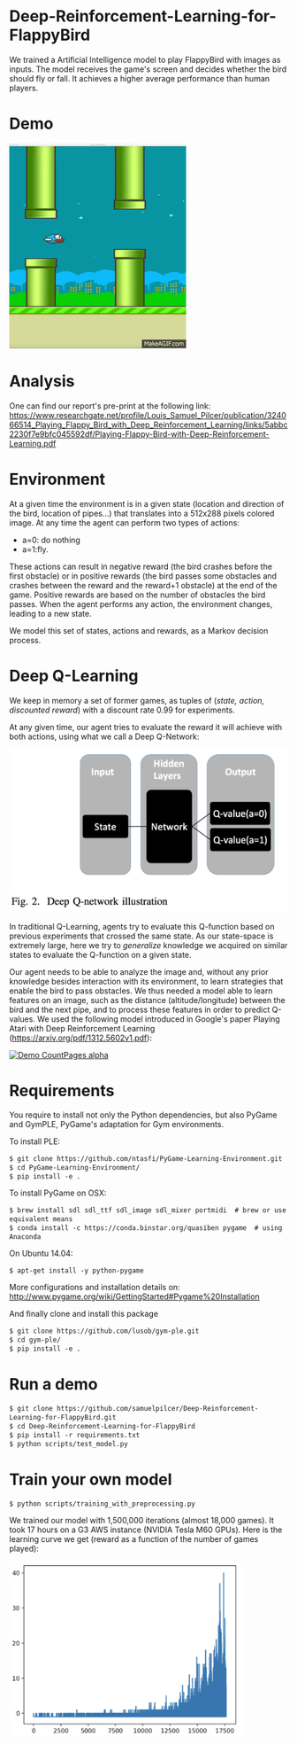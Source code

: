 # Deep-Reinforcement-Learning-for-FlappyBird

We trained a Artificial Intelligence model to play FlappyBird with images as inputs. The model receives the game's screen and decides whether the bird should fly or fall. It achieves a higher average performance than human players.

# Demo

[![Demo CountPages alpha](https://github.com/samuelpilcer/Deep-Reinforcement-Learning-for-FlappyBird/blob/master/experiment/Artificial_Intelligence_playing_FlappyBird.gif)](https://www.youtube.com/watch?v=Tf8SVv1nPxM)


# Analysis

One can find our report's pre-print at the following link: https://www.researchgate.net/profile/Louis_Samuel_Pilcer/publication/324066514_Playing_Flappy_Bird_with_Deep_Reinforcement_Learning/links/5abbc2230f7e9bfc045592df/Playing-Flappy-Bird-with-Deep-Reinforcement-Learning.pdf

# Environment

At a given time the environment is in a given state (location and direction of the bird, location of pipes...) that translates into a 512x288 pixels colored image. At any time the agent can perform two types of actions:

- a=0: do nothing
- a=1:fly.

These actions can result in negative reward (the bird crashes before the first obstacle) or in positive rewards (the bird passes some obstacles and crashes between the reward and the reward+1 obstacle) at the end of the game. Positive rewards are based on the number of obstacles the bird passes. When the agent performs any action, the environment changes, leading to a new state.

We model this set of states, actions and rewards, as a Markov decision process.

# Deep Q-Learning

We keep in memory a set of former games, as tuples of (*state, action, discounted reward*) with a discount rate 0.99 for experiments.

At any given time, our agent tries to evaluate the reward it will achieve with both actions, using what we call a Deep Q-Network:

[![Demo CountPages alpha](https://github.com/samuelpilcer/Deep-Reinforcement-Learning-for-FlappyBird/blob/master/experiment/Deep%20Q-Network.png)](https://github.com/samuelpilcer/Deep-Reinforcement-Learning-for-FlappyBird/blob/master/experiment/paper.pdf)

In traditional Q-Learning, agents try to evaluate this Q-function based on previous experiments that crossed the same state. As our state-space is extremely large, here we try to *generalize* knowledge we acquired on similar states to evaluate the Q-function on a given state.

Our agent needs to be able to analyze the image and, without any prior knowledge besides interaction with its environment, to learn strategies that enable the bird to pass obstacles. We thus needed a model able to learn features on an image, such as the distance (altitude/longitude) between the bird and the next pipe, and to process these features in order to predict Q-values. We used the following model introduced in Google's paper Playing Atari with Deep Reinforcement Learning (https://arxiv.org/pdf/1312.5602v1.pdf):

[![Demo CountPages alpha](https://image.slidesharecdn.com/deep-learning-lispnyc-june-2017-170625181139/95/deep-learning-59-638.jpg?cb=1498414658)](https://github.com/samuelpilcer/Deep-Reinforcement-Learning-for-FlappyBird/blob/master/experiment/paper.pdf)

# Requirements

You require to install not only the Python dependencies, but also PyGame and GymPLE, PyGame's adaptation for Gym environments.

To install PLE:

	$ git clone https://github.com/ntasfi/PyGame-Learning-Environment.git
	$ cd PyGame-Learning-Environment/
	$ pip install -e .

To install PyGame on OSX:

	$ brew install sdl sdl_ttf sdl_image sdl_mixer portmidi  # brew or use equivalent means
	$ conda install -c https://conda.binstar.org/quasiben pygame  # using Anaconda

On Ubuntu 14.04:

	$ apt-get install -y python-pygame

More configurations and installation details on: http://www.pygame.org/wiki/GettingStarted#Pygame%20Installation



And finally clone and install this package

	$ git clone https://github.com/lusob/gym-ple.git
	$ cd gym-ple/
	$ pip install -e .

# Run a demo

    $ git clone https://github.com/samuelpilcer/Deep-Reinforcement-Learning-for-FlappyBird.git
    $ cd Deep-Reinforcement-Learning-for-FlappyBird
    $ pip install -r requirements.txt
    $ python scripts/test_model.py

# Train your own model

    $ python scripts/training_with_preprocessing.py

We trained our model with 1,500,000 iterations (almost 18,000 games). It took 17 hours on a G3 AWS instance (NVIDIA Tesla M60 GPUs). Here is the learning curve we get (reward as a function of the number of games played):

[![Demo CountPages alpha](https://github.com/samuelpilcer/Deep-Reinforcement-Learning-for-FlappyBird/blob/master/experiment/Learning%20curve.png)](https://github.com/samuelpilcer/Deep-Reinforcement-Learning-for-FlappyBird/blob/master/experiment/paper.pdf)
